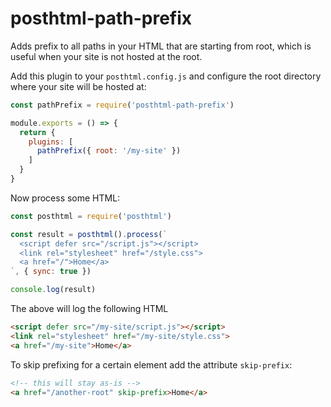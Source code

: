 # posthtml-path-prefix

Adds prefix to all paths in your HTML that are starting from root, which is useful when your site is not hosted at the root.

Add this plugin to your `posthtml.config.js` and configure the root directory where your site will be hosted at:

```js
const pathPrefix = require('posthtml-path-prefix')

module.exports = () => {
  return {
    plugins: [
      pathPrefix({ root: '/my-site' })
    ]
  }
}
```

Now process some HTML:

```js
const posthtml = require('posthtml')

const result = posthtml().process(`
  <script defer src="/script.js"></script>
  <link rel="stylesheet" href="/style.css">
  <a href="/">Home</a>
`, { sync: true })

console.log(result)
```

The above will log the following HTML

```html
<script defer src="/my-site/script.js"></script>
<link rel="stylesheet" href="/my-site/style.css">
<a href="/my-site">Home</a>
```

To skip prefixing for a certain element add the attribute `skip-prefix`:

```html
<!-- this will stay as-is -->
<a href="/another-root" skip-prefix>Home</a>
```

